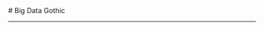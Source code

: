 <section data-background="https://pbs.twimg.com/media/CdWNaZLXIAAkKEQ.jpg">
# Big Data Gothic
</section>

---
